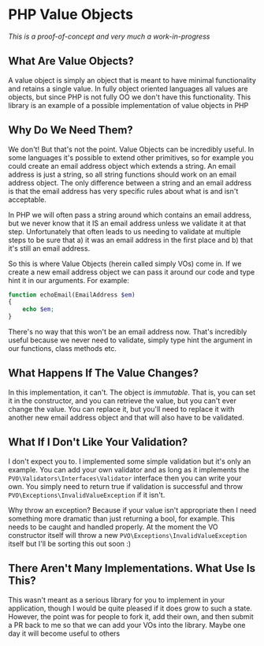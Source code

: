 # PHP Value Objects

*This is a proof-of-concept and very much a work-in-progress*

## What Are Value Objects? ##
A value object is simply an object that is meant to have minimal functionality and retains a single value. In fully object oriented languages all values are objects, but since PHP is not fully OO we don't have this functionality. This library is an example of a possible implementation of value objects in PHP

## Why Do We Need Them? ##
We don't! But that's not the point. Value Objects can be incredibly useful. In some languages it's possible to extend other primitives, so for example you could create an email address object which extends a string. An email address is just a string, so all string functions should work on an email address object. The only difference between a string and an email address is that the email address has very specific rules about what is and isn't acceptable.

In PHP we will often pass a string around which contains an email address, but we never know that it IS an email address unless we validate it at that step. Unfortunately that often leads to us needing to validate at multiple steps to be sure that a) it was an email address in the first place and b) that it's still an email address.

So this is where Value Objects (herein called simply VOs) come in. If we create a new email address object we can pass it around our code and type hint it in our arguments. For example:

```php
function echoEmail(EmailAddress $em)
{
    echo $em;
}
```

There's no way that this won't be an email address now. That's incredibly useful because we never need to validate, simply type hint the argument in our functions, class methods etc.

## What Happens If The Value Changes? ##
In this implementation, it can't. The object is _immutable_. That is, you can set it in the constructor, and you can retrieve the value, but you can't ever change the value. You can replace it, but you'll need to replace it with another new email address object and that will also have to be validated.

## What If I Don't Like Your Validation? ##
I don't expect you to. I implemented some simple validation but it's only an example. You can add your own validator and as long as it implements the `PVO\Validators\Interfaces\Validator` interface then you can write your own. You simply need to return true if validation is successful and throw `PVO\Exceptions\InvalidValueException` if it isn't.

Why throw an exception? Because if your value isn't appropriate then I need something more dramatic than just returning a bool, for example. This needs to be caught and handled properly. At the moment the VO constructor itself will throw a new `PVO\Exceptions\InvalidValueException` itself but I'll be sorting this out soon :)

## There Aren't Many Implementations. What Use Is This? ##
This wasn't meant as a serious library for you to implement in your application, though I would be quite pleased if it does grow to such a state. However, the point was for people to fork it, add their own, and then submit a PR back to me so that we can add your VOs into the library. Maybe one day it will become useful to others
